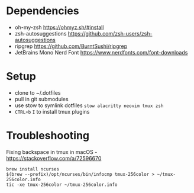# Dependencies
- oh-my-zsh https://ohmyz.sh/#install
- zsh-autosuggestions https://github.com/zsh-users/zsh-autosuggestions
- ripgrep https://github.com/BurntSushi/ripgrep
- JetBrains Mono Nerd Font https://www.nerdfonts.com/font-downloads

# Setup
- clone to ~/.dotfiles
- pull in git submodules
- use stow to symlink dotfiles `stow alacritty neovim tmux zsh`
- `CTRL+b` `I` to install tmux plugins

# Troubleshooting
Fixing backspace in tmux in macOS - https://stackoverflow.com/a/72596670

```
brew install ncurses
$(brew --prefix)/opt/ncurses/bin/infocmp tmux-256color > ~/tmux-256color.info
tic -xe tmux-256color ~/tmux-256color.info
```
